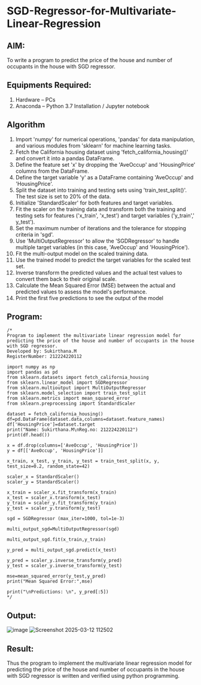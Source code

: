 # SGD-Regressor-for-Multivariate-Linear-Regression

## AIM:
To write a program to predict the price of the house and number of occupants in the house with SGD regressor.

## Equipments Required:
1. Hardware – PCs
2. Anaconda – Python 3.7 Installation / Jupyter notebook

## Algorithm
1. Import 'numpy' for numerical operations, 'pandas' for data manipulation, and various modules from 'sklearn' for machine learning tasks.
2. Fetch the California housing dataset using 'fetch_california_housing()' and convert it into a pandas DataFrame.
3. Define the feature set 'x' by dropping the 'AveOccup' and 'HousingPrice' columns from the DataFrame.
4. Define the target variable 'y' as a DataFrame containing 'AveOccup' and 'HousingPrice'.
5. Split the dataset into training and testing sets using 'train_test_split()'. The test size is set to 20% of the data.
6. Initialize 'StandardScaler' for both features and target variables.
7. Fit the scaler on the training data and transform both the training and testing sets for features ('x_train', 'x_test') and target variables ('y_train',' y_test').
8. Set the maximum number of iterations and the tolerance for stopping criteria in 'sgd'.
9. Use 'MultiOutputRegressor' to allow the 'SGDRegressor' to handle multiple target variables (in this case, 'AveOccup' and 'HousingPrice').
10. Fit the multi-output model on the scaled training data.
11. Use the trained model to predict the target variables for the scaled test set.
12. Inverse transform the predicted values and the actual test values to convert them back to their original scale.
13. Calculate the Mean Squared Error (MSE) between the actual and predicted values to assess the model's performance.
14. Print the first five predictions to see the output of the model

## Program:
```
/*
Program to implement the multivariate linear regression model for predicting the price of the house and number of occupants in the house with SGD regressor.
Developed by: Sukirthana.M
RegisterNumber: 212224220112

import numpy as np
import pandas as pd
from sklearn.datasets import fetch_california_housing
from sklearn.linear_model import SGDRegressor
from sklearn.multioutput import MultiOutputRegressor
from sklearn.model_selection import train_test_split
from sklearn.metrics import mean_squared_error
from sklearn.preprocessing import StandardScaler

dataset = fetch_california_housing()
df=pd.DataFrame(dataset.data,columns=dataset.feature_names)
df['HousingPrice']=dataset.target
print("Name: Sukirthana.M\nReg.no: 212224220112")
print(df.head())

x = df.drop(columns=['AveOccup', 'HousingPrice'])
y = df[['AveOccup', 'HousingPrice']]

x_train, x_test, y_train, y_test = train_test_split(x, y, test_size=0.2, random_state=42)

scaler_x = StandardScaler()
scaler_y = StandardScaler()

x_train = scaler_x.fit_transform(x_train)
x_test = scaler_x.transform(x_test)
y_train = scaler_y.fit_transform(y_train)
y_test = scaler_y.transform(y_test)

sgd = SGDRegressor (max_iter=1000, tol=1e-3)

multi_output_sgd=MultiOutputRegressor(sgd)

multi_output_sgd.fit(x_train,y_train)

y_pred = multi_output_sgd.predict(x_test)

y_pred = scaler_y.inverse_transform(y_pred)
y_test = scaler_y.inverse_transform(y_test)

mse=mean_squared_error(y_test,y_pred)
print("Mean Squared Error:",mse)

print("\nPredictions: \n", y_pred[:5])
*/
```

## Output:
![image](https://github.com/user-attachments/assets/827e0a90-a1db-4caa-895d-a529c2c77e5b)
![Screenshot 2025-03-12 112502](https://github.com/user-attachments/assets/0763dcae-fa30-4c78-923c-e21f4b3c5bff)

## Result:
Thus the program to implement the multivariate linear regression model for predicting the price of the house and number of occupants in the house with SGD regressor is written and verified using python programming.
